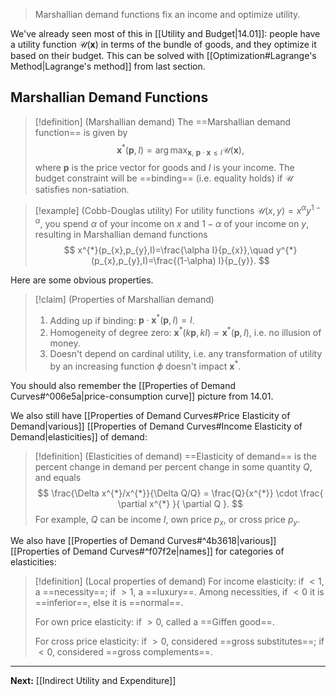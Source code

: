 > Marshallian demand functions fix an income and optimize utility.

We've already seen most of this in [[Utility and Budget|14.01]]: people have a utility function $\mathcal{U}(\mathbf{x})$ in terms of the bundle of goods, and they optimize it based on their budget. This can be solved with [[Optimization#Lagrange's Method|Lagrange's method]] from last section.

## Marshallian Demand Functions

> [!definition] (Marshallian demand)
> The ==Marshallian demand function== is given by
> $$
> \mathbf{x}^{*}(\mathbf{p},I) = \arg\max_{\mathbf{x},\ \mathbf{p}\cdot \mathbf{x} \leq I}\mathcal{U}(\mathbf{x}),
> $$
> where $\mathbf{p}$ is the price vector for goods and $I$ is your income. The budget constraint will be ==binding== (i.e. equality holds) if $\mathcal{U}$ satisfies non-satiation.

> [!example] (Cobb-Douglas utility)
> For utility functions $\mathcal{U}(x,y)=x^{\alpha}y^{1-\alpha}$, you spend $\alpha$ of your income on $x$ and $1-\alpha$ of your income on $y$, resulting in Marshallian demand functions
> $$
> x^{*}(p_{x},p_{y},I)=\frac{\alpha I}{p_{x}},\quad
> y^{*}(p_{x},p_{y},I)=\frac{(1-\alpha) I}{p_{y}}.
> $$

Here are some obvious properties.

> [!claim] (Properties of Marshallian demand)
> 1. Adding up if binding: $\mathbf{p}\cdot \mathbf{x}^{*}(\mathbf{p},I)=I$.
> 2. Homogeneity of degree zero: $\mathbf{x}^{*}(k\mathbf{p},kI)=\mathbf{x}^{*}(\mathbf{p},I)$, i.e. no illusion of money.
> 3. Doesn't depend on cardinal utility, i.e. any transformation of utility by an increasing function $\phi$ doesn't impact $\mathbf{x}^{*}$.

You should also remember the [[Properties of Demand Curves#^006e5a|price-consumption curve]] picture from 14.01.

We also still have [[Properties of Demand Curves#Price Elasticity of Demand|various]] [[Properties of Demand Curves#Income Elasticity of Demand|elasticities]] of demand:

> [!definition] (Elasticities of demand)
> ==Elasticity of demand== is the percent change in demand per percent change in some quantity $Q$, and equals
> $$
> \frac{\Delta x^{*}/x^{*}}{\Delta Q/Q} = \frac{Q}{x^{*}} \cdot \frac{ \partial x^{*} }{ \partial Q }.
> $$
> For example, $Q$ can be income $I$, own price $p_{x}$, or cross price $p_{y}$.

We also have [[Properties of Demand Curves#^4b3618|various]] [[Properties of Demand Curves#^f07f2e|names]] for categories of elasticities:

> [!definition] (Local properties of demand)
> For income elasticity: if $<1$, a ==necessity==; if $>1$, a ==luxury==. Among necessities, if $<0$ it is ==inferior==, else it is ==normal==.
> 
> For own price elasticity: if $>0$, called a ==Giffen good==.
> 
> For cross price elasticity: if $>0$, considered ==gross substitutes==; if $<0$, considered ==gross complements==.

---

**Next:** [[Indirect Utility and Expenditure]]

